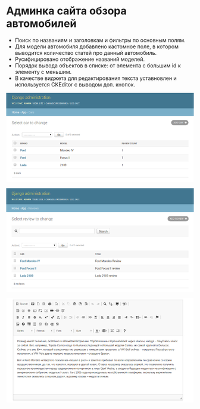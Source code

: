 # Админка сайта обзора автомобилей

- Поиск по названиям и заголовкам и фильтры по основным полям.
- Для модели автомобиля добавлено кастомное поле, в котором выводится количество статей про данный автомобиль.
- Русифицировано отображение названий моделей.
- Порядок вывода объектов в списке: от элемента с большим id к элементу с меньшим.
- В качестве виджета для редактирования текста уставновлен и используется CKEditor с выводом доп. кнопок.

![](./docs/admin_car.png)

![](./docs/admin_review.png)

![](./docs/ckeditor_full.png)
